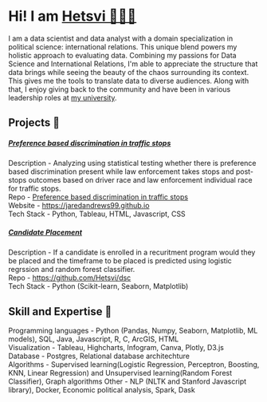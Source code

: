 # Hi! I am [Hetsvi 👩🏻‍💻](https://www.linkedin.com/in/hetsvi)
I am a data scientist and data analyst with a domain specialization in political science: international relations. This unique blend powers my holistic approach to evaluating data. Combining my passions for Data Science and International Relations, I'm able to appreciate the structure that data brings while seeing the beauty of the chaos surrounding its context. This gives me the tools to translate data to diverse audiences. Along with that, I enjoy giving back to the community and have been in various leadership roles at [my university](https://sixth.ucsd.edu/student-life/involvement-opportunities/student-council/index.html).

## Projects 💜

##### [Preference based discrimination in traffic stops](https://jaredandrews99.github.io)  

Description - Analyzing using statistical testing whether there is preference based discrimination present while law enforcement takes stops and post-stops outcomes based on driver race and law enforcement individual race for traffic stops.   
Repo - [Preference based discrimination in traffic stops](https://github.com/Hetsvi/Preference-based-discrimination-in-traffic-stops)  
Website - https://jaredandrews99.github.io  
Tech Stack - Python, Tableau, HTML, Javascript, CSS 

##### [Candidate Placement](https://github.com/Hetsvi/dsc/blob/main/Candidate%20Placement.ipynb)  
Description - If a candidate is enrolled in a recuritment program would they be placed and the timeframe to be placed is predicted using logistic regrssion and random forest classifier.  
Repo - https://github.com/Hetsvi/dsc  
Tech Stack - Python (Scikit-learn, Seaborn, Matplotlib)


## Skill and Expertise 🧿
Programming languages - Python (Pandas, Numpy, Seaborn, Matplotlib, ML models), SQL, Java, Javascript, R, C, ArcGIS, HTML  
Visualization - Tableau, Highcharts, Infogram, Canva, Plotly, D3.js  
Database - Postgres, Relational database architechture  
Algorithms - Supervised learning(Logistic Regression, Perceptron, Boosting, KNN, Linear Regression) and Unsupervised learning(Random Forest Classifier), Graph algorithms
Other - NLP (NLTK and Stanford Javascript library), Docker, Economic political analysis, Spark, Dask  

